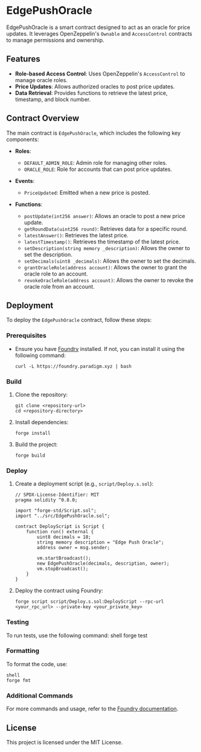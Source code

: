 # EdgePushOracle

EdgePushOracle is a smart contract designed to act as an oracle for price updates. It leverages OpenZeppelin's `Ownable` and `AccessControl` contracts to manage permissions and ownership.

## Features

- **Role-based Access Control**: Uses OpenZeppelin's `AccessControl` to manage oracle roles.
- **Price Updates**: Allows authorized oracles to post price updates.
- **Data Retrieval**: Provides functions to retrieve the latest price, timestamp, and block number.

## Contract Overview

The main contract is `EdgePushOracle`, which includes the following key components:

- **Roles**:

  - `DEFAULT_ADMIN_ROLE`: Admin role for managing other roles.
  - `ORACLE_ROLE`: Role for accounts that can post price updates.

- **Events**:

  - `PriceUpdated`: Emitted when a new price is posted.

- **Functions**:
  - `postUpdate(int256 answer)`: Allows an oracle to post a new price update.
  - `getRoundData(uint256 round)`: Retrieves data for a specific round.
  - `latestAnswer()`: Retrieves the latest price.
  - `latestTimestamp()`: Retrieves the timestamp of the latest price.
  - `setDescription(string memory _description)`: Allows the owner to set the description.
  - `setDecimals(uint8 _decimals)`: Allows the owner to set the decimals.
  - `grantOracleRole(address account)`: Allows the owner to grant the oracle role to an account.
  - `revokeOracleRole(address account)`: Allows the owner to revoke the oracle role from an account.

## Deployment

To deploy the `EdgePushOracle` contract, follow these steps:

### Prerequisites

- Ensure you have [Foundry](https://book.getfoundry.sh/) installed. If not, you can install it using the following command:
  ```shell
  curl -L https://foundry.paradigm.xyz | bash
  ```

### Build

1. Clone the repository:

   ```shell
   git clone <repository-url>
   cd <repository-directory>
   ```

2. Install dependencies:

   ```shell
   forge install
   ```

3. Build the project:
   ```shell
   forge build
   ```

### Deploy

1. Create a deployment script (e.g., `script/Deploy.s.sol`):

   ```solidity
   // SPDX-License-Identifier: MIT
   pragma solidity ^0.8.0;

   import "forge-std/Script.sol";
   import "../src/EdgePushOracle.sol";

   contract DeployScript is Script {
       function run() external {
           uint8 decimals = 18;
           string memory description = "Edge Push Oracle";
           address owner = msg.sender;

           vm.startBroadcast();
           new EdgePushOracle(decimals, description, owner);
           vm.stopBroadcast();
       }
   }
   ```

2. Deploy the contract using Foundry:
   ```shell
   forge script script/Deploy.s.sol:DeployScript --rpc-url <your_rpc_url> --private-key <your_private_key>
   ```

### Testing

To run tests, use the following command:
shell
forge test

### Formatting

To format the code, use:

```shell
shell
forge fmt
```

### Additional Commands

For more commands and usage, refer to the [Foundry documentation](https://book.getfoundry.sh/).

## License

This project is licensed under the MIT License.
